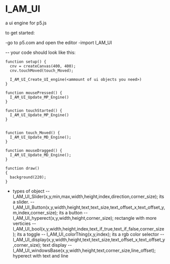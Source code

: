 # I_AM_UI
a ui engine for p5.js

to get started:

-go to p5.com and open the editor
-import I_AM_UI

-- your code should look like this:

    function setup() {
      cnv = createCanvas(400, 400);
      cnv.touchMoved(touch_Moved);
  
      I_AM_UI_Create_UI_engine(<ammount of ui objects you need>)
    }

    function mousePressed() {
      I_AM_UI_Update_MP_Engine()
    }

    function touchStarted() {
      I_AM_UI_Update_MP_Engine()
    }


    function touch_Moved() {
      I_AM_UI_Update_MD_Engine(); 
    }

    function mouseDragged() {
      I_AM_UI_Update_MD_Engine(); 
    }
    
    function draw()
    {
      background(220);
    }

- types of object
-- I_AM_UI_Slider(x,y,min,max,width,height,index,direction,corner_size);                                  its a slider.
-- I_AM_UI_Button(x,y,width,height,text,text_size,text_offset_x,text_offset_y,m,index,corner_size);       its a button
-- I_AM_UI_hyperect(x,y,width,height,corner_size);                                                        rectangle with more verticies 
-- I_AM_UI_bool(x,y,width,height,index,text_if_true,text_if_false,corner_size);                           its a toggle
-- I_AM_UI_colorThing(x,y,index);                                                                         its a rgb color selector
-- I_AM_UI_display(x,y,width,height,text,text_size,text_offset_x,text_offset_y,corner_size);              text display
-- I_AM_UI_windowsBase(x,y,width,height,text,corner_size,line_offset);                                    hyperect with text and line
